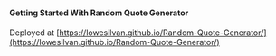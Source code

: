 #### Getting Started With Random Quote Generator

Deployed at [https://lowesilvan.github.io/Random-Quote-Generator/](https://lowesilvan.github.io/Random-Quote-Generator/)

